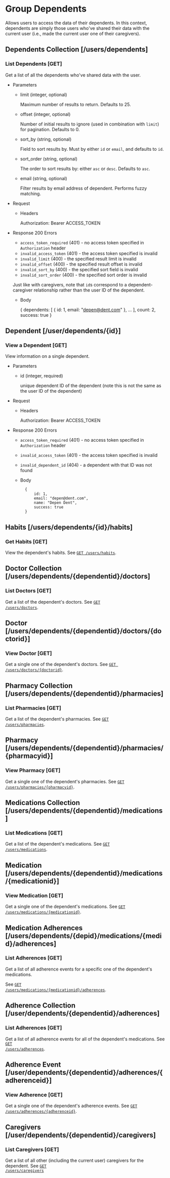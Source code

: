 # Group Dependents
Allows users to access the data of their dependents. In this context,
dependents are simply those users who've shared their data with the
current user (i.e., made the current user one of their caregivers).

## Dependents Collection [/users/dependents]
### List Dependents [GET]
Get a list of all the dependents who've shared data with the user.

+ Parameters
    + limit (integer, optional)

        Maximum number of results to return. Defaults to 25.

     + offset (integer, optional)

         Number of initial results to ignore (used in combination with `limit`)
         for pagination. Defaults to 0.

    + sort_by (string, optional)
    
        Field to sort results by. Must by either `id` or `email`, and defaults
        to `id`.

    + sort_order (string, optional)
    
        The order to sort results by: either `asc` or `desc`. Defaults to
        `asc`.

    + email (string, optional)

        Filter results by email address of dependent. Performs fuzzy matching.

+ Request
    + Headers

        Authorization: Bearer ACCESS_TOKEN

+ Response 200
    Errors
    + `access_token_required` (401) - no access token specified in
    `Authorization` header
    + `invalid_access_token` (401) - the access token specified is invalid
    + `invalid_limit` (400) - the specified result limit is invalid
    + `invalid_offset` (400) - the specified result offset is invalid
    + `invalid_sort_by` (400) - the specified sort field is invalid
    + `invalid_sort_order` (400) - the specified sort order is invalid

    Just like with caregivers, note that `id`s correspond to a dependent-caregiver
    relationship rather than the user ID of the dependent.

    + Body

        {
            dependents: [
                {
                    id: 1,
                    email: "depen@dent.com"
                },
                ...
            ],
            count: 2,
            success: true
        }

## Dependent [/user/dependents/{id}]
### View a Dependent [GET]
View information on a single dependent.

+ Parameters
    + id (integer, required)

        unique dependent ID of the dependent (note this is not the same as
        the user ID of the dependent)

+ Request
    + Headers

        Authorization: Bearer ACCESS_TOKEN

+ Response 200
    Errors
    + `access_token_required` (401) - no access token specified in
    `Authorization` header
    + `invalid_access_token` (401) - the access token specified is invalid
    + `invalid_dependent_id` (404) - a dependent with that ID was not found

    + Body

            {
                id: 1,
                email: "depen@dent.com",
                name: "Depen Dent",
                success: true
            }

## Habits [/users/dependents/{id}/habits]
### Get Habits [GET]
<!--- using <code> rather than ` here as we need <a> inside <code> for proper colouring -->
View the dependent's habits. See <code>[GET /users/habits](#habits-user-habits-get)</code>.

## Doctor Collection  [/users/dependents/{dependentid}/doctors]
### List Doctors [GET]
Get a list of the dependent's doctors. See <code>[GET /users/doctors](#doctors-doctors-collection-get)</code>.

## Doctor  [/users/dependents/{dependentid}/doctors/{doctorid}]
### View Doctor [GET]
Get a single one of the dependent's doctors. See <code>[GET /users/doctors/{doctorid}](#doctors-doctor-get)</code>.

## Pharmacy Collection  [/users/dependents/{dependentid}/pharmacies]
### List Pharmacies [GET]
Get a list of the dependent's pharmacies. See <code>[GET /users/pharmacies](#pharmacies-pharmacies-collection-get)</code>.

## Pharmacy [/users/dependents/{dependentid}/pharmacies/{pharmacyid}]
### View Pharmacy [GET]
Get a single one of the dependent's pharmacies. See <code>[GET /users/pharmacies/{pharmacyid}](#pharmacies-pharmacy-get)</code>.

## Medications Collection  [/users/dependents/{dependentid}/medications]
### List Medications [GET]
Get a list of the dependent's medications. See <code>[GET /users/medications](#medications-medications-collection-get)</code>.

## Medication [/users/dependents/{dependentid}/medications/{medicationid}]
### View Medication [GET]
Get a single one of the dependent's medications. See <code>[GET /users/medications/{medicationid}](#medications-medication-get)</code>.

## Medication Adherences [/users/dependents/{depid}/medications/{medid}/adherences]
### List Adherences [GET]
Get a list of all adherence events for a specific one of the dependent's medications.

See <code>[GET /users/medications/{medicationid}/adherences](#medications-medication-adherences-get)</code>.

## Adherence Collection [/user/dependents/{dependentid}/adherences]
### List Adherences [GET]
Get a list of all adherence events for all of the dependent's medications. See <code>[GET /users/adherences](#adherences-adherence-events-collection-get)</code>.

## Adherence Event [/user/dependents/{dependentid}/adherences/{adherenceid}]
### View Adherence [GET]
Get a single one of the dependent's adherence events. See <code>[GET /users/adherences/{adherenceid}](#adherences-adherence-event-get)</code>.

## Caregivers [/user/dependents/{dependentid}/caregivers]
### List Caregivers [GET]
Get a list of all other (including the current user) caregivers for the dependent. See <code>[GET /users/caregivers](#caregivers-caregivers-collection-get)</code>
